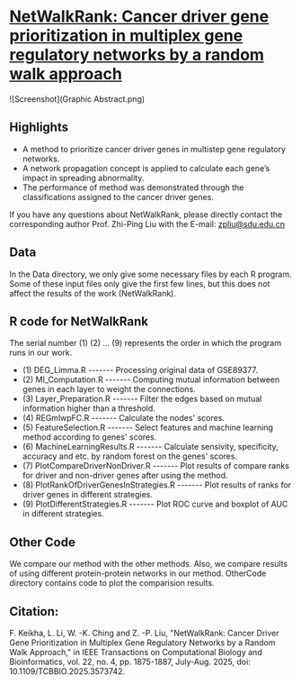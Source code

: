 # [NetWalkRank: Cancer driver gene prioritization in multiplex gene regulatory networks by a random walk approach](https://github.com/zpliulab/NetWalkRank)
![Screenshot](Graphic Abstract.png) 

## Highlights
- A method to prioritize cancer driver genes in multistep gene regulatory networks.
- A network propagation concept is applied to calculate each gene’s impact in spreading abnormality.
- The performance of method was demonstrated through the classifications assigned to the cancer driver genes.

If you have any questions about NetWalkRank, please directly contact the corresponding author Prof. Zhi-Ping Liu with the E-mail: zpliu@sdu.edu.cn

## Data
In the Data directory, we only give some necessary files by each R program.
Some of these input files only give the first few lines, but this does not affect the results of the work (NetWalkRank).

## R code for NetWalkRank
The serial number (1) (2) ... (9) represents the order in which the program runs in our work.
- (1) DEG_Limma.R ------- Processing original data of GSE89377.
- (2) MI_Computation.R ------- Computing mutual information between genes in each layer to weight the connections.
- (3) Layer_Preparation.R ------- Filter the edges based on mutual information higher than a threshold.
- (4) REGmlwpFC.R ------- Calculate the nodes' scores.
- (5) FeatureSelection.R ------- Select features and machine learning method according to genes' scores.
- (6) MachineLearningResults.R ------- Calculate sensivity, specificity, accuracy and etc. by random forest on the genes' scores.
- (7) PlotCompareDriverNonDriver.R ------- Plot results of compare ranks for driver and non-driver genes after using the method.
- (8) PlotRankOfDriverGenesInStrategies.R ------- Plot results of ranks for driver genes in different strategies.
- (9) PlotDifferentStrategies.R ------- Plot ROC curve and boxplot of AUC in different strategies.

## Other Code
We compare our method with the other methods. Also, we compare results of using different protein-protein networks in our method.
OtherCode directory contains code to plot the comparision results.

## Citation:
F. Keikha, L. Li, W. -K. Ching and Z. -P. Liu, "NetWalkRank: Cancer Driver Gene Prioritization in Multiplex Gene Regulatory Networks by a Random Walk Approach," in IEEE Transactions on Computational Biology and Bioinformatics, vol. 22, no. 4, pp. 1875-1887, July-Aug. 2025, doi: 10.1109/TCBBIO.2025.3573742. 


